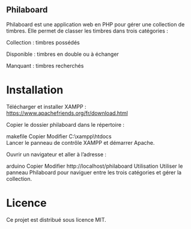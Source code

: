 ## Philaboard
Philaboard est une application web en PHP pour gérer une collection de timbres.
Elle permet de classer les timbres dans trois catégories :

Collection : timbres possédés

Disponible : timbres en double ou à échanger

Manquant : timbres recherchés

# Installation
Télécharger et installer XAMPP : https://www.apachefriends.org/fr/download.html

Copier le dossier philaboard dans le répertoire :

makefile
Copier
Modifier
C:\xampp\htdocs\
Lancer le panneau de contrôle XAMPP et démarrer Apache.

Ouvrir un navigateur et aller à l’adresse :

arduino
Copier
Modifier
http://localhost/philaboard
Utilisation
Utiliser le panneau Philaboard pour naviguer entre les trois catégories et gérer la collection.

# Licence
Ce projet est distribué sous licence MIT.
